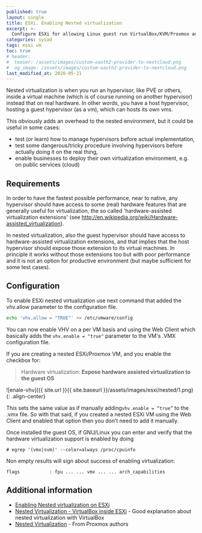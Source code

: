 ```yaml
---
published: true
layout: single
title: ESXi. Enabling Nested virtualization
excerpt: >-
  Configure ESXi for allowing Linux guest run VirtualBox/KVM/Proxmox and create a nested guests.
categories: sysad
tags: esxi vm
toc: true
# header:
#  teaser: /assets/images/custom-oauth2-provider-to-nextcloud.png
#  og_image: /assets/images/custom-oauth2-provider-to-nextcloud.png
last_modified_at: 2020-05-21
---
```


Nested virtualization is when you run an hypervisor, like PVE or others, inside a virtual machine
(which is of course running on another hypervisor) instead that on real hardware.
In other words, you have a host hypervisor, hosting a guest hypervisor (as a vm), which can hosts its own vms.

This obviously adds an overhead to the nested environment, but it could be useful in some cases:
* test (or learn) how to manage hypervisors before actual implementation,
* test some dangerous/tricky procedure involving hypervisors before actually doing it on the real thing,
* enable businesses to deploy their own virtualization environment, e.g. on public services (cloud)

## Requirements

In order to have the fastest possible performance, near to native, any hypervisor should have access to some (real) hardware features that are generally useful for virtualization, the so called 'hardware-assisted virtualization extensions' (see http://en.wikipedia.org/wiki/Hardware-assisted_virtualization).

In nested virtualization, also the guest hypervisor should have access to hardware-assisted virtualization extensions, and that implies that the host hypervisor should expose those extension to its virtual machines. In principle it works without those extensions too but with poor performance and it is not an option for productive environment (but maybe sufficient for some test cases).

## Configuration

To enable ESXi nested virtualization use next command that added the vhv.allow parameter to the configuration file.
```sh
echo 'vhv.allow = "TRUE"' >> /etc/vmware/config
```

You can now enable VHV on a per VM basis and using the Web Client which basically adds the `vhv.enable = "true"` parameter to the VM's .VMX configuration file.

If you are creating a nested ESXi/Proxmox VM, and you enable the checkbox for:

> Hardware virtualization: **Expose hardware assisted virtualization to the guest OS**

![enale-vhv]({{ site.url }}{{ site.baseurl }}/assets/images/esxi/nested/1.png){: .align-center}

This sets the same value as if manually adding ​`vhv.enable = “true”​` to the .vmx file. So with that said, if you created a nested ESXi VM using the Web Client and enabled that option then you don’t need to add it manually.

Once installed the guest OS, if GNU/Linux you can enter and verify that the hardware virtualization support is enabled by doing

```
# egrep '(vmx|svm)' --color=always /proc/cpuinfo
```

Non empty results will sign about success of enabling virtualization:
```
flags           : fpu ... ... vmx ... ... arch_capabilities
```

## Additional information

* [Enabling Nested virtualization on ESXi](https://www.virtuallyghetto.com/2012/08/how-to-enable-nested-esxi-other.html)
* [Nested Virtualization - VirtualBox inside ESXi](https://egustafson.github.io/post/esxi-nested-virtualbox/) -
  Good explanation about nested virtualization with VirtualBox
* [Nested Virtualization](https://pve.proxmox.com/wiki/Nested_Virtualization) -
  From Proxmox authors
